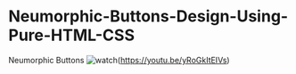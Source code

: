 # Neumorphic-Buttons-Design-Using-Pure-HTML-CSS
Neumorphic Buttons 
![watch](https://i.postimg.cc/7Y7mvG1M/ff.png)(https://youtu.be/yRoGkItEIVs)
